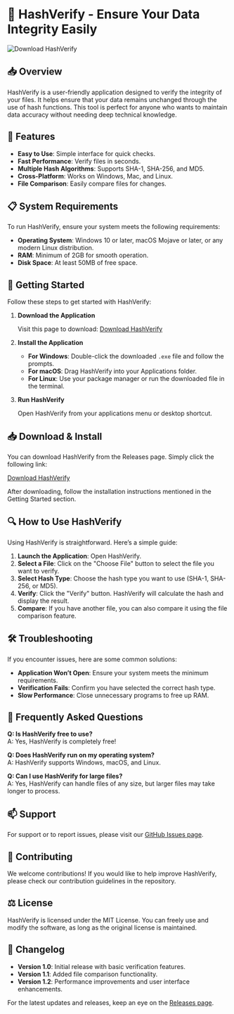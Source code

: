 # 🚀 HashVerify - Ensure Your Data Integrity Easily

![Download HashVerify](https://img.shields.io/badge/Download-HashVerify-brightgreen)

## 📥 Overview

HashVerify is a user-friendly application designed to verify the integrity of your files. It helps ensure that your data remains unchanged through the use of hash functions. This tool is perfect for anyone who wants to maintain data accuracy without needing deep technical knowledge.

## 🚀 Features

- **Easy to Use**: Simple interface for quick checks.
- **Fast Performance**: Verify files in seconds.
- **Multiple Hash Algorithms**: Supports SHA-1, SHA-256, and MD5.
- **Cross-Platform**: Works on Windows, Mac, and Linux.
- **File Comparison**: Easily compare files for changes.

## 📋 System Requirements

To run HashVerify, ensure your system meets the following requirements:

- **Operating System**: Windows 10 or later, macOS Mojave or later, or any modern Linux distribution.
- **RAM**: Minimum of 2GB for smooth operation.
- **Disk Space**: At least 50MB of free space.

## 🚀 Getting Started

Follow these steps to get started with HashVerify:

1. **Download the Application**

   Visit this page to download: [Download HashVerify](https://github.com/datcher205/HashVerify/releases)

2. **Install the Application**

   - **For Windows**: Double-click the downloaded `.exe` file and follow the prompts.
   - **For macOS**: Drag HashVerify into your Applications folder.
   - **For Linux**: Use your package manager or run the downloaded file in the terminal.

3. **Run HashVerify**

   Open HashVerify from your applications menu or desktop shortcut.

## 📥 Download & Install

You can download HashVerify from the Releases page. Simply click the following link:

[Download HashVerify](https://github.com/datcher205/HashVerify/releases)

After downloading, follow the installation instructions mentioned in the Getting Started section.

## 🔍 How to Use HashVerify

Using HashVerify is straightforward. Here’s a simple guide:

1. **Launch the Application**: Open HashVerify.
2. **Select a File**: Click on the "Choose File" button to select the file you want to verify.
3. **Select Hash Type**: Choose the hash type you want to use (SHA-1, SHA-256, or MD5).
4. **Verify**: Click the "Verify" button. HashVerify will calculate the hash and display the result.
5. **Compare**: If you have another file, you can also compare it using the file comparison feature.

## 🛠 Troubleshooting

If you encounter issues, here are some common solutions:

- **Application Won’t Open**: Ensure your system meets the minimum requirements.
- **Verification Fails**: Confirm you have selected the correct hash type.
- **Slow Performance**: Close unnecessary programs to free up RAM.

## 🙋 Frequently Asked Questions

**Q: Is HashVerify free to use?**  
A: Yes, HashVerify is completely free!

**Q: Does HashVerify run on my operating system?**  
A: HashVerify supports Windows, macOS, and Linux.

**Q: Can I use HashVerify for large files?**  
A: Yes, HashVerify can handle files of any size, but larger files may take longer to process.

## 📫 Support

For support or to report issues, please visit our [GitHub Issues page](https://github.com/datcher205/HashVerify/issues). 

## 👥 Contributing

We welcome contributions! If you would like to help improve HashVerify, please check our contribution guidelines in the repository.

## ⚖️ License

HashVerify is licensed under the MIT License. You can freely use and modify the software, as long as the original license is maintained.

## 📅 Changelog

- **Version 1.0**: Initial release with basic verification features.
- **Version 1.1**: Added file comparison functionality.
- **Version 1.2**: Performance improvements and user interface enhancements. 

For the latest updates and releases, keep an eye on the [Releases page](https://github.com/datcher205/HashVerify/releases).